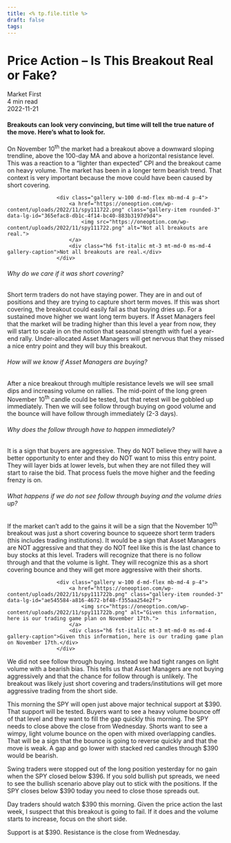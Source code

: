 ```yaml
---
title: <% tp.file.title %>
draft: false
tags:
---
```



<div class="bg-secondary">
<h1 class="py-5 ms-3 ms-md-4 my-0">Price Action – Is This Breakout Real or Fake?</h1>
</div>
<div class="d-flex align-items-center flex-wrap text-muted ps-3 ps-md-4 py-3 border-top border-bottom">
<div class="border-end pe-3 me-3">
<span class="badge bg-faded-primary text-primary">
Market First </span>
</div>
<div class="fs-sm pe-3 border-end me-3">4 min read</div>
<div class="fs-sm">
2022-11-21 </div>
</div>
<section class="px-3 px-md-4 py-4">
<h4 class="wp-block-heading">Breakouts can look very convincing, but time will tell the true nature of the move. Here’s what to look for. </h4>
<p>On November 10<sup>th</sup> the market had a breakout above a downward sloping trendline, above the 100-day MA and above a horizontal resistance level. This was a reaction to a “lighter than expected” CPI and the breakout came on heavy volume. The market has been in a longer term bearish trend. That context is very important because the move could have been caused by short covering.</p>

                    <div class="gallery w-100 d-md-flex mb-md-4 p-4">
                        <a href="https://oneoption.com/wp-content/uploads/2022/11/spy111722.png" class="gallery-item rounded-3" data-lg-id="365efac8-db1c-4f14-bc40-883b3197d9d4">
                            <img src="https://oneoption.com/wp-content/uploads/2022/11/spy111722.png" alt="Not all breakouts are real.">
                        </a>
                        <div class="h6 fst-italic mt-3 mt-md-0 ms-md-4 gallery-caption">Not all breakouts are real.</div>
                    </div>
                
<h6 class="wp-block-heading">Why do we care if it was short covering?</h6>
<p>Short term traders do not have staying power. They are in and out of positions and they are trying to capture short term moves. If this was short covering, the breakout could easily fail as that buying dries up. For a sustained move higher we want long term buyers. If Asset Managers feel that the market will be trading higher than this level a year from now, they will start to scale in on the notion that seasonal strength with fuel a year-end rally. Under-allocated Asset Managers will get nervous that they missed a nice entry point and they will buy this breakout.</p>
<h6 class="wp-block-heading">How will we know if Asset Managers are buying?</h6>
<p>After a nice breakout through multiple resistance levels we will see small dips and increasing volume on rallies. The mid-point of the long green November 10<sup>th</sup> candle could be tested, but that retest will be gobbled up immediately. Then we will see follow through buying on good volume and the bounce will have follow through immediately (2-3 days).</p>
<h6 class="wp-block-heading">Why does the follow through have to happen immediately?</h6>
<p>It is a sign that buyers are aggressive. They do NOT believe they will have a better opportunity to enter and they do NOT want to miss this entry point. They will layer bids at lower levels, but when they are not filled they will start to raise the bid. That process fuels the move higher and the feeding frenzy is on.</p>
<h6 class="wp-block-heading">What happens if we do not see follow through buying and the volume dries up?</h6>
<p>If the market can’t add to the gains it will be a sign that the November 10<sup>th</sup> breakout was just a short covering bounce to squeeze short term traders (this includes trading institutions). It would be a sign that Asset Managers are NOT aggressive and that they do NOT feel like this is the last chance to buy stocks at this level. Traders will recognize that there is no follow through and that the volume is light. They will recognize this as a short covering bounce and they will get more aggressive with their shorts.</p>

                    <div class="gallery w-100 d-md-flex mb-md-4 p-4">
                        <a href="https://oneoption.com/wp-content/uploads/2022/11/spy111722b.png" class="gallery-item rounded-3" data-lg-id="ae545584-a816-4672-bf48-f355aa254e2f">
                            <img src="https://oneoption.com/wp-content/uploads/2022/11/spy111722b.png" alt="Given this information, here is our trading game plan on November 17th.">
                        </a>
                        <div class="h6 fst-italic mt-3 mt-md-0 ms-md-4 gallery-caption">Given this information, here is our trading game plan on November 17th.</div>
                    </div>
                
<p>We did not see follow through buying. Instead we had tight ranges on light volume with a bearish bias. This tells us that Asset Managers are not buying aggressively and that the chance for follow through is unlikely. The breakout was likely just short covering and traders/institutions will get more aggressive trading from the short side.</p>
<p>This morning the SPY will open just above major technical support at $390. That support will be tested. Buyers want to see a heavy volume bounce off of that level and they want to fill the gap quickly this morning. The SPY needs to close above the close from Wednesday. Shorts want to see a wimpy, light volume bounce on the open with mixed overlapping candles. That will be a sign that the bounce is going to reverse quickly and that the move is weak. A gap and go lower with stacked red candles through $390 would be bearish.</p>
<p>Swing traders were stopped out of the long position yesterday for no gain when the SPY closed below $396. If you sold bullish put spreads, we need to see the bullish scenario above play out to stick with the positions. If the SPY closes below $390 today you need to close those spreads out.</p>
<p>Day traders should watch $390 this morning. Given the price action the last week, I suspect that this breakout is going to fail. If it does and the volume starts to increase, focus on the short side.</p>
<p>Support is at $390. Resistance is the close from Wednesday. &nbsp;&nbsp;&nbsp;</p>
</section>
